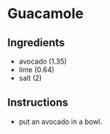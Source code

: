 # Guacamole
## Ingredients
* avocado (1.35)
* lime (0.64)
* salt (2)
## Instructions
* put an avocado in a bowl.
